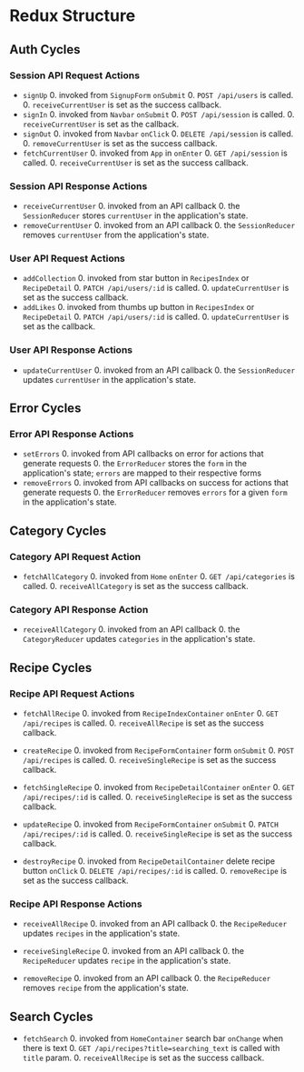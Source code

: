 # Redux Structure
## Auth Cycles

### Session API Request Actions

* `signUp`
  0. invoked from `SignupForm` `onSubmit`
  0. `POST /api/users` is called.
  0. `receiveCurrentUser` is set as the success callback.
* `signIn`
  0. invoked from `Navbar` `onSubmit`
  0. `POST /api/session` is called.
  0. `receiveCurrentUser` is set as the callback.
* `signOut`
  0. invoked from `Navbar` `onClick`
  0. `DELETE /api/session` is called.
  0. `removeCurrentUser` is set as the success callback.
* `fetchCurrentUser`
  0. invoked from `App` in `onEnter`
  0. `GET /api/session` is called.
  0. `receiveCurrentUser` is set as the success callback.

### Session API Response Actions

* `receiveCurrentUser`
  0. invoked from an API callback
  0. the `SessionReducer` stores `currentUser` in the application's state.
* `removeCurrentUser`
  0. invoked from an API callback
  0. the `SessionReducer` removes `currentUser` from the application's state.


### User API Request Actions

* `addCollection`
  0. invoked from star button in `RecipesIndex` or `RecipeDetail`
  0. `PATCH /api/users/:id` is called.
  0. `updateCurrentUser` is set as the success callback.
* `addLikes`
  0. invoked from thumbs up button in `RecipesIndex` or `RecipeDetail`
  0. `PATCH /api/users/:id` is called.
  0. `updateCurrentUser` is set as the callback.

### User API Response Actions

* `updateCurrentUser`
  0. invoked from an API callback
  0. the `SessionReducer` updates `currentUser` in the application's state.

## Error Cycles

### Error API Response Actions
* `setErrors`
  0. invoked from API callbacks on error for actions that generate requests
  0. the `ErrorReducer` stores the `form` in the application's state; `errors` are mapped to their respective forms
* `removeErrors`
  0. invoked from API callbacks on success for actions that generate requests
  0. the `ErrorReducer` removes `errors` for a given `form` in the application's state.

## Category Cycles

### Category API Request Action

* `fetchAllCategory`
  0. invoked from `Home` `onEnter`
  0. `GET /api/categories` is called.
  0. `receiveAllCategory` is set as the success callback.

### Category API Response Action

* `receiveAllCategory`
  0. invoked from an API callback
  0. the `CategoryReducer` updates `categories` in the application's state.

## Recipe Cycles

### Recipe API Request Actions

* `fetchAllRecipe`
  0. invoked from `RecipeIndexContainer` `onEnter`
  0. `GET /api/recipes` is called.
  0. `receiveAllRecipe` is set as the success callback.

* `createRecipe`
  0. invoked from `RecipeFormContainer` form `onSubmit`
  0. `POST /api/recipes` is called.
  0. `receiveSingleRecipe` is set as the success callback.

* `fetchSingleRecipe`
  0. invoked from `RecipeDetailContainer` `onEnter`
  0. `GET /api/recipes/:id` is called.
  0. `receiveSingleRecipe` is set as the success callback.

* `updateRecipe`
  0. invoked from `RecipeFormContainer` `onSubmit`
  0. `PATCH /api/recipes/:id` is called.
  0. `receiveSingleRecipe` is set as the success callback.

* `destroyRecipe`
  0. invoked from `RecipeDetailContainer` delete recipe button `onClick`
  0. `DELETE /api/recipes/:id` is called.
  0. `removeRecipe` is set as the success callback.

### Recipe API Response Actions

* `receiveAllRecipe`
  0. invoked from an API callback
  0. the `RecipeReducer` updates `recipes` in the application's state.

* `receiveSingleRecipe`
  0. invoked from an API callback
  0. the `RecipeReducer` updates `recipe` in the application's state.

* `removeRecipe`
  0. invoked from an API callback
  0. the `RecipeReducer` removes `recipe` from the application's state.

## Search Cycles

* `fetchSearch`
  0. invoked from `HomeContainer` search bar `onChange` when there is text
  0. `GET /api/recipes?title=searching_text` is called with `title` param.
  0. `receiveAllRecipe` is set as the success callback.
